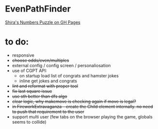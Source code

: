 # EvenPathFinder

[Shira's Numbers Puzzle on GH Pages](https://oferguez.github.io/EvenPathFinder/)

# to do:

* responsive
* ~~choose odds/even/multiples~~
* external config / config screen / personaliosation 
* use of CGPT API:
  - on startup load list of congrats and hamster jokes
  - inline get jokes and congrats
* ~~lint and reformat with proper tool~~
* ~~fix last square issue~~
* ~~use sth better than dfs algo~~
* ~~clear logic, why makemove is checking again if move is legal?~~
* ~~in FireworkExtravaganza - create the Child element internally. no need to push that requirement to the user~~
* support multi user (few tabs on the browser playing the game, globals seems to collide)
